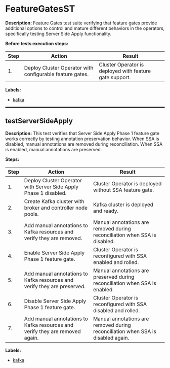 # FeatureGatesST

**Description:** Feature Gates test suite verifying that feature gates provide additional options to control and mature different behaviors in the operators, specifically testing Server Side Apply functionality.

**Before tests execution steps:**

| Step | Action | Result |
| - | - | - |
| 1. | Deploy Cluster Operator with configurable feature gates. | Cluster Operator is deployed with feature gate support. |

**Labels:**

* [kafka](labels/kafka.md)

<hr style="border:1px solid">

## testServerSideApply

**Description:** This test verifies that Server Side Apply Phase 1 feature gate works correctly by testing annotation preservation behavior. When SSA is disabled, manual annotations are removed during reconciliation. When SSA is enabled, manual annotations are preserved.

**Steps:**

| Step | Action | Result |
| - | - | - |
| 1. | Deploy Cluster Operator with Server Side Apply Phase 1 disabled. | Cluster Operator is deployed without SSA feature gate. |
| 2. | Create Kafka cluster with broker and controller node pools. | Kafka cluster is deployed and ready. |
| 3. | Add manual annotations to Kafka resources and verify they are removed. | Manual annotations are removed during reconciliation when SSA is disabled. |
| 4. | Enable Server Side Apply Phase 1 feature gate. | Cluster Operator is reconfigured with SSA enabled and rolled. |
| 5. | Add manual annotations to Kafka resources and verify they are preserved. | Manual annotations are preserved during reconciliation when SSA is enabled. |
| 6. | Disable Server Side Apply Phase 1 feature gate. | Cluster Operator is reconfigured with SSA disabled and rolled. |
| 7. | Add manual annotations to Kafka resources and verify they are removed again. | Manual annotations are removed during reconciliation when SSA is disabled again. |

**Labels:**

* [kafka](labels/kafka.md)


